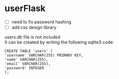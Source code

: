 # userFlask

- [ ] need to fix password hashing
- [ ] add css design library

users.db file is not included </br>
It can be created by writing the following sqlite3 code:
```
CREATE TABLE 'users' (
'username' VARCHAR(255) PRIMARY KEY,
'name' VARCHAR(255),
'email' VARCHAR(255),
'password' INTEGER
);
```
